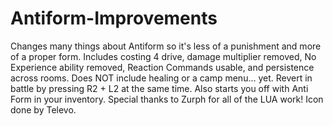 # Antiform-Improvements
Changes many things about Antiform so it's less of a punishment and more of a proper form. Includes costing 4 drive, damage multiplier removed, No Experience ability removed, Reaction Commands usable, and persistence across rooms. Does NOT include healing or a camp menu... yet. Revert in battle by pressing R2 + L2 at the same time. Also starts you off with Anti Form in your inventory.
Special thanks to Zurph for all of the LUA work!
Icon done by Televo.
